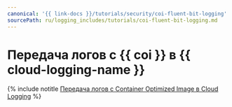 ```yaml
---
canonical: '{{ link-docs }}/tutorials/security/coi-fluent-bit-logging'
sourcePath: ru/logging_includes/tutorials/coi-fluent-bit-logging.md
---
```


# Передача логов с {{ coi }} в {{ cloud-logging-name }}

{% include notitle [Передача логов с Container Optimized Image в Cloud Logging](../../_tutorials/containers/coi-fluent-bit-logging.md) %}
